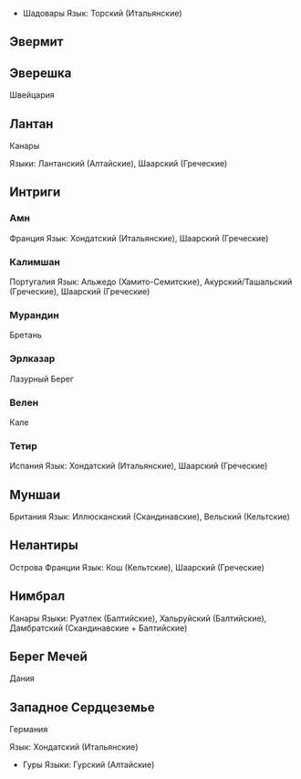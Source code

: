 
*   Шадовары
    Язык: Торский (Итальянские)

## Эвермит

## Эверешка

Швейцария

## Лантан

Канары

Языки: Лантанский (Алтайские), Шаарский (Греческие)

## Интриги

### Амн

Франция
Язык: Хондатский (Итальянские), Шаарский (Греческие)

### Калимшан

Португалия
Язык: Альжедо (Хамито-Семитские), Акурский/Ташальский (Греческие), Шаарский (Греческие)

### Мурандин

Бретань

### Эрлказар

Лазурный Берег

### Велен

Кале

### Тетир

Испания
Язык: Хондатский (Итальянские), Шаарский (Греческие)

## Муншаи

Британия
Язык: Иллюсканский (Скандинавские), Вельский (Кельтские)

## Нелантиры

Острова Франции
Язык: Кош (Кельтские), Шаарский (Греческие)

## Нимбрал

Канары
Языки: Руатлек (Балтийские), Хальруйский (Балтийские), Дамбратский (Скандинавские + Балтийские)

## Берег Мечей

Дания

## Западное Сердцеземье

Германия

Язык: Хондатский (Итальянские)

*   Гуры
    Языки: Гурский (Алтайские)